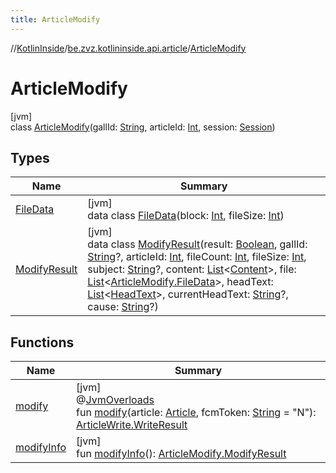 ```yaml
---
title: ArticleModify
---
```

//[KotlinInside](../../../index.html)/[be.zvz.kotlininside.api.article](../index.html)/[ArticleModify](index.html)



# ArticleModify



[jvm]\
class [ArticleModify](index.html)(gallId: [String](https://kotlinlang.org/api/latest/jvm/stdlib/kotlin/-string/index.html), articleId: [Int](https://kotlinlang.org/api/latest/jvm/stdlib/kotlin/-int/index.html), session: [Session](../../be.zvz.kotlininside.session/-session/index.html))



## Types


| Name | Summary |
|---|---|
| [FileData](-file-data/index.html) | [jvm]<br>data class [FileData](-file-data/index.html)(block: [Int](https://kotlinlang.org/api/latest/jvm/stdlib/kotlin/-int/index.html), fileSize: [Int](https://kotlinlang.org/api/latest/jvm/stdlib/kotlin/-int/index.html)) |
| [ModifyResult](-modify-result/index.html) | [jvm]<br>data class [ModifyResult](-modify-result/index.html)(result: [Boolean](https://kotlinlang.org/api/latest/jvm/stdlib/kotlin/-boolean/index.html), gallId: [String](https://kotlinlang.org/api/latest/jvm/stdlib/kotlin/-string/index.html)?, articleId: [Int](https://kotlinlang.org/api/latest/jvm/stdlib/kotlin/-int/index.html), fileCount: [Int](https://kotlinlang.org/api/latest/jvm/stdlib/kotlin/-int/index.html), fileSize: [Int](https://kotlinlang.org/api/latest/jvm/stdlib/kotlin/-int/index.html), subject: [String](https://kotlinlang.org/api/latest/jvm/stdlib/kotlin/-string/index.html)?, content: [List](https://kotlinlang.org/api/latest/jvm/stdlib/kotlin.collections/-list/index.html)&lt;[Content](../../be.zvz.kotlininside.api.type.content/-content/index.html)&gt;, file: [List](https://kotlinlang.org/api/latest/jvm/stdlib/kotlin.collections/-list/index.html)&lt;[ArticleModify.FileData](-file-data/index.html)&gt;, headText: [List](https://kotlinlang.org/api/latest/jvm/stdlib/kotlin.collections/-list/index.html)&lt;[HeadText](../../be.zvz.kotlininside.api.type/-head-text/index.html)&gt;, currentHeadText: [String](https://kotlinlang.org/api/latest/jvm/stdlib/kotlin/-string/index.html)?, cause: [String](https://kotlinlang.org/api/latest/jvm/stdlib/kotlin/-string/index.html)?) |


## Functions


| Name | Summary |
|---|---|
| [modify](modify.html) | [jvm]<br>@[JvmOverloads](https://kotlinlang.org/api/latest/jvm/stdlib/kotlin.jvm/-jvm-overloads/index.html)<br>fun [modify](modify.html)(article: [Article](../../be.zvz.kotlininside.api.type/-article/index.html), fcmToken: [String](https://kotlinlang.org/api/latest/jvm/stdlib/kotlin/-string/index.html) = "N"): [ArticleWrite.WriteResult](../-article-write/-write-result/index.html) |
| [modifyInfo](modify-info.html) | [jvm]<br>fun [modifyInfo](modify-info.html)(): [ArticleModify.ModifyResult](-modify-result/index.html) |

